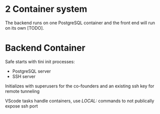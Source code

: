 # 2 Container system

The backend runs on one PostgreSQL container and the front end will run on its own [TODO].

# Backend Container   

Safe starts with tini init processes:
* PostgreSQL server
* SSH server 

Initializes with superusers for the co-founders and an existing ssh key for remote tunneling

VScode tasks handle containers, use *LOCAL:* commands to not publically expose ssh port
